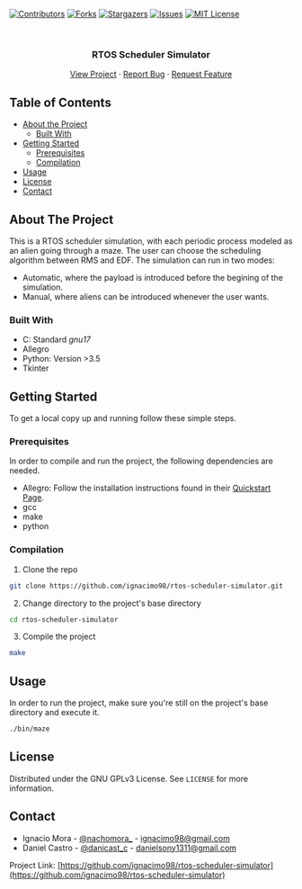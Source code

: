 <!--
*** Thanks for checking out this README Template. If you have a suggestion that would
*** make this better, please fork the repo and create a pull request or simply open
*** an issue with the tag "enhancement".
*** Thanks again! Now go create something AMAZING! :D
***
***
***
*** To avoid retyping too much info. Do a search and replace for the following:
*** github_username, repo_name, twitter_handle, email
-->





<!-- PROJECT SHIELDS -->
<!--
*** I'm using markdown "reference style" links for readability.
*** Reference links are enclosed in brackets [ ] instead of parentheses ( ).
*** See the bottom of this document for the declaration of the reference variables
*** for contributors-url, forks-url, etc. This is an optional, concise syntax you may use.
*** https://www.markdownguide.org/basic-syntax/#reference-style-links
-->
[![Contributors][contributors-shield]][contributors-url]
[![Forks][forks-shield]][forks-url]
[![Stargazers][stars-shield]][stars-url]
[![Issues][issues-shield]][issues-url]
[![MIT License][license-shield]][license-url] 
<!-- [![LinkedIn][linkedin-shield]][linkedin-url] -->



<!-- PROJECT LOGO -->
<br />
<p align="center">
  <!-- <a href="https://github.com/github_username/repo_name">
    <img src="images/logo.png" alt="Logo" width="80" height="80">
  </a> -->

  <h3 align="center">RTOS Scheduler Simulator</h3>

  <p align="center">
    <!-- YOUR_SHORT_DESCRIPTION -->
    <!-- <br /> -->
    <!-- <a href="https://github.com/github_username/repo_name"><strong>Explore the docs »</strong></a>
    <br /> -->
    <!-- <br /> -->
    <a href="https://github.com/ignacimo98/rtos-scheduler-simulator">View Project</a>
    ·
    <a href="https://github.com/ignacimo98/rtos-scheduler-simulator/issues">Report Bug</a>
    ·
    <a href="https://github.com/ignacimo98/rtos-scheduler-simulator/issues">Request Feature</a>
  </p>
</p>



<!-- TABLE OF CONTENTS -->
## Table of Contents

* [About the Project](#about-the-project)
  * [Built With](#built-with)
* [Getting Started](#getting-started)
  * [Prerequisites](#prerequisites)
  * [Compilation](#compilation)
* [Usage](#usage)
* [License](#license)
* [Contact](#contact)




<!-- ABOUT THE PROJECT -->
## About The Project

<!-- [![Product Name Screen Shot][product-screenshot]](https://example.com) -->

<!-- Here's a blank template to get started:
**To avoid retyping too much info. Do a search and replace with your text editor for the following:**
`github_username`, `repo_name`, `twitter_handle`, `email` -->

This is a RTOS scheduler simulation, with each periodic process modeled as an alien going through a maze. The user can choose the scheduling algorithm between RMS and EDF. The simulation can run in two modes:
* Automatic, where the payload is introduced before the begining of the simulation.
* Manual, where aliens can be introduced whenever the user wants.


### Built With

* C: Standard _gnu17_
* Allegro
* Python: Version >3.5
* Tkinter




<!-- GETTING STARTED -->
## Getting Started

To get a local copy up and running follow these simple steps.

### Prerequisites

In order to compile and run the project, the following dependencies are needed.
* Allegro: Follow the installation instructions found in their [Quickstart Page](https://github.com/liballeg/allegro_wiki/wiki/Quickstart).
* gcc
* make
* python

### Compilation

1. Clone the repo
```sh
git clone https://github.com/ignacimo98/rtos-scheduler-simulator.git
```
2. Change directory to the project's base directory
```sh
cd rtos-scheduler-simulator
```
3. Compile the project
```sh
make
```



<!-- USAGE EXAMPLES -->
## Usage

<!-- Use this space to show useful examples of how a project can be used. Additional screenshots, code examples and demos work well in this space. You may also link to more resources.

_For more examples, please refer to the [Documentation](https://example.com)_ -->
In order to run the project, make sure you're still on the project's base directory and execute it.
```sh
./bin/maze
```



<!-- ROADMAP -->
<!-- ## Roadmap -->

<!-- See the [open issues](https://github.com/github_username/repo_name/issues) for a list of proposed features (and known issues). -->



<!-- CONTRIBUTING -->
<!-- ## Contributing -->

<!-- Contributions are what make the open source community such an amazing place to be learn, inspire, and create. Any contributions you make are **greatly appreciated**.

1. Fork the Project
2. Create your Feature Branch (`git checkout -b feature/AmazingFeature`)
3. Commit your Changes (`git commit -m 'Add some AmazingFeature'`)
4. Push to the Branch (`git push origin feature/AmazingFeature`)
5. Open a Pull Request -->



<!-- LICENSE -->
## License

Distributed under the GNU GPLv3 License. See `LICENSE` for more information.



<!-- CONTACT -->
## Contact

* Ignacio Mora - [@nachomora_](https://twitter.com/nachomora_) - ignacimo98@gmail.com
* Daniel Castro - [@danicast_c](https://twitter.com/danicast_c) - danielsony1311@gmail.com

Project Link: [https://github.com/ignacimo98/rtos-scheduler-simulator](https://github.com/ignacimo98/rtos-scheduler-simulator)



<!-- ACKNOWLEDGEMENTS -->
<!-- ## Acknowledgements

* []()
* []()
* []()
 -->




<!-- MARKDOWN LINKS & IMAGES -->
<!-- https://www.markdownguide.org/basic-syntax/#reference-style-links -->
[contributors-shield]: https://img.shields.io/github/contributors/ignacimo98/rtos-scheduler-simulator.svg?style=flat-square
[contributors-url]: https://github.com/ignacimo98/rtos-scheduler-simulator/graphs/contributors
[forks-shield]: https://img.shields.io/github/forks/ignacimo98/rtos-scheduler-simulator.svg?style=flat-square
[forks-url]: https://github.com/ignacimo98/rtos-scheduler-simulator/network/members
[stars-shield]: https://img.shields.io/github/stars/ignacimo98/rtos-scheduler-simulator.svg?style=flat-square
[stars-url]: https://github.com/ignacimo98/rtos-scheduler-simulator/stargazers
[issues-shield]: https://img.shields.io/github/issues/ignacimo98/rtos-scheduler-simulator.svg?style=flat-square
[issues-url]: https://github.com/ignacimo98/rtos-scheduler-simulator/issues
[license-shield]: https://img.shields.io/github/license/ignacimo98/rtos-scheduler-simulator.svg?style=flat-square
[license-url]: https://github.com/ignacimo98/rtos-scheduler-simulator/blob/master/LICENSE.txt
[linkedin-shield]: https://img.shields.io/badge/-LinkedIn-black.svg?style=flat-square&logo=linkedin&colorB=555
[linkedin-url]: https://linkedin.com/in/github_username
[product-screenshot]: images/screenshot.png